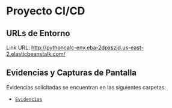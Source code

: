 # Proyecto CI/CD

## URLs de Entorno

Link URL: http://pythoncalc-env.eba-2dpxszjd.us-east-2.elasticbeanstalk.com/

## Evidencias y Capturas de Pantalla

Evidencias solicitadas se encuentran en las siguientes carpetas:

- [`Evidencias`](./Evidencias)



